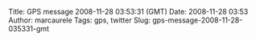Title: GPS message 2008-11-28 03:53:31 (GMT)
Date: 2008-11-28 03:53
Author: marcaurele
Tags: gps, twitter
Slug: gps-message-2008-11-28-035331-gmt

<div id="gmap_20081127_195331" class="gmap"></div><script type="text/javascript">var gmap_20081127_195331={latitude:7.654,longitude:98.7648,date:"2008-11-28 03:53:31 GMT",message:"1st dive of the day at Ko bidha. We saw a leopard shark :)"};</script><script type="text/javascript" src="http://maps.google.com/maps?file=api&v=2&key=ABQIAAAAQAIOvERX26PIpIrh8sl_gRTtWEQBmOtJcMt1yzdnv7RWxqz1XxS_KYfmkM8Ye2Ypnzn4_F4H1HTKLQ"></script><script type="text/javascript" src="/sites/shakeyourlife.com/themes/syl_1_0/js/syl_googlemaps.js"></script></div>
